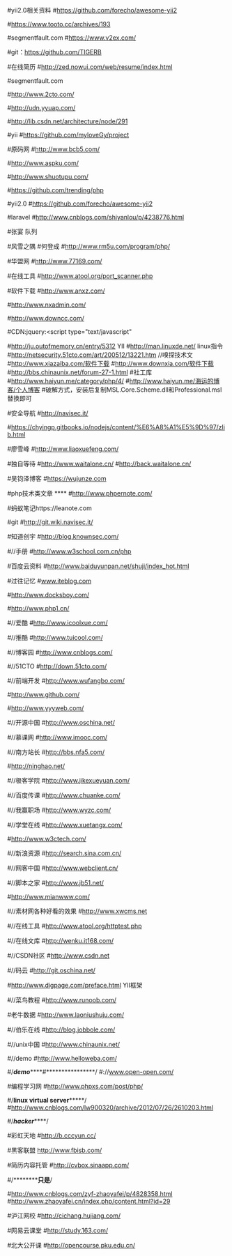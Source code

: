 #yii2.0相关资料
#https://github.com/forecho/awesome-yii2

#https://www.tooto.cc/archives/193


#segmentfault.com
#https://www.v2ex.com/

#git：https://github.com/TIGERB

#在线简历
#http://zed.nowui.com/web/resume/index.html

#segmentfault.com

#http://www.2cto.com/


#http://udn.yyuap.com/

#http://lib.csdn.net/architecture/node/291


#yii
#https://github.com/myloveGy/project

#原码网
#http://www.bcb5.com/

#http://www.aspku.com/


#http://www.shuotupu.com/


#https://github.com/trending/php

#yii2.0
#https://github.com/forecho/awesome-yii2

#laravel
#http://www.cnblogs.com/shiyanlou/p/4238776.html

#张宴   队列

#风雪之隅
#何登成
#http://www.rm5u.com/program/php/

#华盟网
#http://www.77169.com/


#在线工具
#http://www.atool.org/port_scanner.php


#软件下载
#http://www.anxz.com/


#http://www.nxadmin.com/

#http://www.downcc.com/

#CDN:jquery:<script type="text/javascript" 

#http://ju.outofmemory.cn/entry/5312    YII
#http://man.linuxde.net/   linux指令
#http://netsecurity.51cto.com/art/200512/13221.htm            //嗅探技术文
#http://www.xiazaiba.com/软件下载
#http://www.downxia.com/软件下载
#http://bbs.chinaunix.net/forum-27-1.html
#社工库
#http://www.haiyun.me/category/php/4/
#http://www.haiyun.me/海运的博客/个人博客
#破解方式，安装后复制MSL.Core.Scheme.dll和Professional.msl替换即可


#安全导航
#http://navisec.it/


#https://chyingp.gitbooks.io/nodejs/content/%E6%A8%A1%E5%9D%97/zlib.html

#廖雪峰
#http://www.liaoxuefeng.com/

#独自等待
#http://www.waitalone.cn/
#http://back.waitalone.cn/

#吴钧泽博客
#https://wujunze.com

#php技术类文章 ****
#http://www.phpernote.com/


#蚂蚁笔记https://leanote.com

#git
#http://git.wiki.navisec.it/


#知道创宇
#http://blog.knownsec.com/

#//手册
#http://www.w3school.com.cn/php



#百度云资料
#http://www.baiduyunpan.net/shuji/index_hot.html

#过往记忆
#www.iteblog.com

#http://www.docksboy.com/


#http://www.php1.cn/


#//爱酷
#http://www.icoolxue.com/

#//推酷
#http://www.tuicool.com/


#//博客园
#http://www.cnblogs.com/



#//51CTO
#http://down.51cto.com/


#//前端开发
#http://www.wufangbo.com/


#http://www.github.com/


#http://www.yyyweb.com/


#//开源中国
#http://www.oschina.net/


#//慕课网
#http://www.imooc.com/


#//南方站长
#http://bbs.nfa5.com/


#http://ninghao.net/


#//极客学院
#http://www.jikexueyuan.com/


#//百度传课
#http://www.chuanke.com/


#//我赢职场
#http://www.wyzc.com/

#//学堂在线
#http://www.xuetangx.com/


#http://www.w3ctech.com/

#//新浪资源
#http://search.sina.com.cn/

#//网客中国
#http://www.webclient.cn/


#//脚本之家
#http://www.jb51.net/

#http://www.mianwww.com/


#//素材网各种好看的效果
#http://www.xwcms.net

#//在线工具
#http://www.atool.org/httptest.php  


#//在线文库
#http://wenku.it168.com/

#//CSDN社区
#http://www.csdn.net


#//码云
#http://git.oschina.net/


#http://www.digpage.com/preface.html  YII框架


#//菜鸟教程
#http://www.runoob.com/   


#老牛数据
#http://www.laoniushuju.com/


#//伯乐在线
#http://blog.jobbole.com/


#//unix中国
#http://www.chinaunix.net/


#//demo
#http://www.helloweba.com/

#/*************************demo*****************************#****************/
#://www.open-open.com/

#编程学习网
#http://www.phpxs.com/post/php/

#/**********************linux virtual server***************************/
#http://www.cnblogs.com/lw900320/archive/2012/07/26/2610203.html

#/***********************hacker***************************/

#彩虹天地
#http://b.cccyun.cc/

#黑客联盟
http://www.fbisb.com/

#简历内容托管
#http://cvbox.sinaapp.com/

#/**********************************只是**************************/

#http://www.cnblogs.com/zyf-zhaoyafei/p/4828358.html
#http://www.zhaoyafei.cn/index.php/content.html?id=29

#沪江网校
#http://cichang.hujiang.com/

#网易云课堂
#http://study.163.com/


#北大公开课
#http://opencourse.pku.edu.cn/